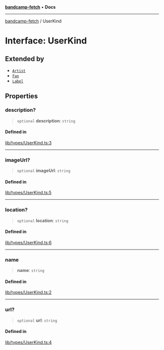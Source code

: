 [**bandcamp-fetch**](../README.md) • **Docs**

***

[bandcamp-fetch](../README.md) / UserKind

# Interface: UserKind

## Extended by

- [`Artist`](Artist.md)
- [`Fan`](Fan.md)
- [`Label`](Label.md)

## Properties

### description?

> `optional` **description**: `string`

#### Defined in

[lib/types/UserKind.ts:3](https://github.com/patrickkfkan/bandcamp-fetch/blob/be622bf87b8ac66e98b356306b6a650b7972970c/src/lib/types/UserKind.ts#L3)

***

### imageUrl?

> `optional` **imageUrl**: `string`

#### Defined in

[lib/types/UserKind.ts:5](https://github.com/patrickkfkan/bandcamp-fetch/blob/be622bf87b8ac66e98b356306b6a650b7972970c/src/lib/types/UserKind.ts#L5)

***

### location?

> `optional` **location**: `string`

#### Defined in

[lib/types/UserKind.ts:6](https://github.com/patrickkfkan/bandcamp-fetch/blob/be622bf87b8ac66e98b356306b6a650b7972970c/src/lib/types/UserKind.ts#L6)

***

### name

> **name**: `string`

#### Defined in

[lib/types/UserKind.ts:2](https://github.com/patrickkfkan/bandcamp-fetch/blob/be622bf87b8ac66e98b356306b6a650b7972970c/src/lib/types/UserKind.ts#L2)

***

### url?

> `optional` **url**: `string`

#### Defined in

[lib/types/UserKind.ts:4](https://github.com/patrickkfkan/bandcamp-fetch/blob/be622bf87b8ac66e98b356306b6a650b7972970c/src/lib/types/UserKind.ts#L4)
